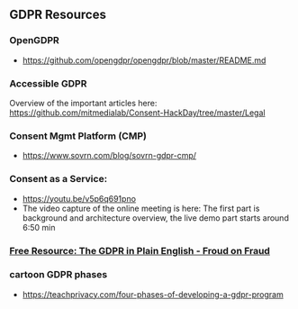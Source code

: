 ## GDPR Resources

### OpenGDPR

* https://github.com/opengdpr/opengdpr/blob/master/README.md

### Accessible GDPR

Overview of the important articles here: https://github.com/mitmedialab/Consent-HackDay/tree/master/Legal 

### Consent Mgmt Platform (CMP)

* https://www.sovrn.com/blog/sovrn-gdpr-cmp/

### Consent as a Service:
* https://youtu.be/v5p6q691pno 
* The video capture of the online meeting is here: The first part is background and architecture overview, the live demo part starts around 6:50 min
### [Free Resource: The GDPR in Plain English - Froud on Fraud](http://www.davidfroud.com/free-resource-the-gdpr-in-plain-english/)

### cartoon GDPR phases 

* https://teachprivacy.com/four-phases-of-developing-a-gdpr-program 

